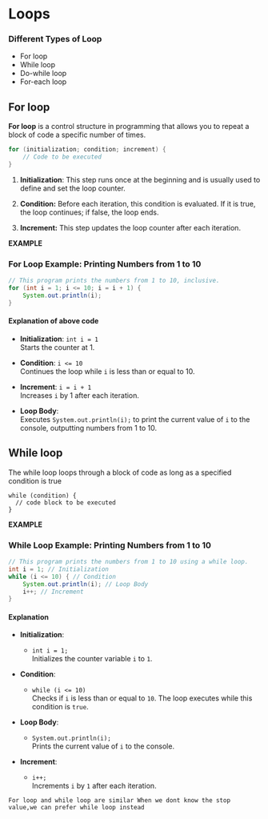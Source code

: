 # Loops

### Different Types of Loop
- For loop
- While loop
- Do-while loop
- For-each loop

## For loop
**For loop** is a control structure in programming that allows you to repeat a block of code a specific number of times.
```java
for (initialization; condition; increment) {
    // Code to be executed
}
```
1. **Initialization**: This step runs once at the beginning and is usually used to define and set the loop counter.

2. **Condition:** Before each iteration, this condition is evaluated. If it is true, the loop continues; if false, the loop ends.

3. **Increment:** This step updates the loop counter after each iteration.

**EXAMPLE**
### For Loop Example: Printing Numbers from 1 to 10
```java
// This program prints the numbers from 1 to 10, inclusive.
for (int i = 1; i <= 10; i = i + 1) {
    System.out.println(i);
}
```
#### Explanation of above code

- **Initialization**: `int i = 1`  
  Starts the counter at 1.

- **Condition**: `i <= 10`  
  Continues the loop while `i` is less than or equal to 10.

- **Increment**: `i = i + 1`  
  Increases `i` by 1 after each iteration.

- **Loop Body**:  
  Executes `System.out.println(i);` to print the current value of `i` to the console, outputting numbers from 1 to 10.



##  While loop
The while loop loops through a block of code as long as a specified condition is true
```
while (condition) {
  // code block to be executed
}
```
**EXAMPLE**
### While Loop Example: Printing Numbers from 1 to 10

```java
// This program prints the numbers from 1 to 10 using a while loop.
int i = 1; // Initialization
while (i <= 10) { // Condition
    System.out.println(i); // Loop Body
    i++; // Increment
}
```
#### Explanation

- **Initialization**:
  - `int i = 1;`  
    Initializes the counter variable `i` to `1`.

- **Condition**:
  - `while (i <= 10)`  
    Checks if `i` is less than or equal to `10`. The loop executes while this condition is `true`.

- **Loop Body**:
  - `System.out.println(i);`  
    Prints the current value of `i` to the console.

- **Increment**:
  - `i++;`  
    Increments `i` by `1` after each iteration.

`For loop and while loop are similar
When we dont know the stop value,we can prefer while loop instead`